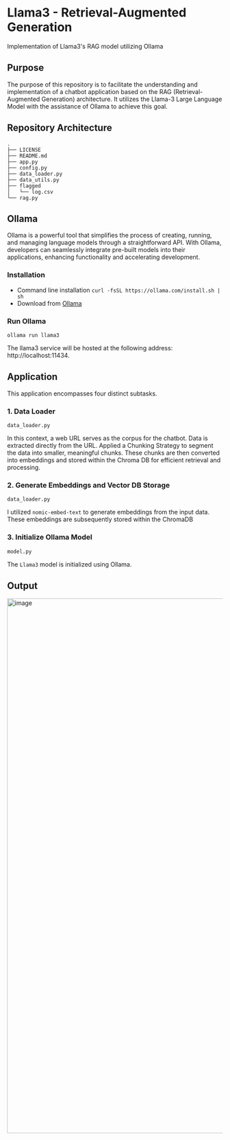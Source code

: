 # Llama3 - Retrieval-Augmented Generation
Implementation of Llama3's RAG model utilizing Ollama

## Purpose

The purpose of this repository is to facilitate the understanding and implementation of a chatbot application based on the RAG (Retrieval-Augmented Generation) architecture. It utilizes the Llama-3 Large Language Model with the assistance of Ollama to achieve this goal.

## Repository Architecture

```
.
├── LICENSE
├── README.md
├── app.py
├── config.py
├── data_loader.py
├── data_utils.py
├── flagged
│   └── log.csv
└── rag.py
```

## Ollama

Ollama is a powerful tool that simplifies the process of creating, running, and managing language models through a straightforward API. With Ollama, developers can seamlessly integrate pre-built models into their applications, enhancing functionality and accelerating development.

### Installation

- Command line installation  `curl -fsSL https://ollama.com/install.sh | sh`
- Download from [Ollama](https://ollama.com/download)

### Run Ollama

`ollama run llama3`

The llama3 service will be hosted at the following address: http://localhost:11434.

## Application

This application encompasses four distinct subtasks.

### 1. Data Loader 

`data_loader.py`

In this context, a web URL serves as the corpus for the chatbot. Data is extracted directly from the URL. Applied a Chunking Strategy to segment the data into smaller, meaningful chunks. These chunks are then converted into embeddings and stored within the Chroma DB for efficient retrieval and processing.

### 2. Generate Embeddings and Vector DB Storage

`data_loader.py`

I utilized `nomic-embed-text` to generate embeddings from the input data. These embeddings are subsequently stored within the ChromaDB

### 3. Initialize Ollama Model

`model.py`

The `Llama3` model is initialized using Ollama.

## Output

<img width="1246" alt="image" src="https://github.com/bala1802/Llama3_RAG/assets/22103095/04d56c1b-ad7e-4385-8cdc-c19c7b8d1402">
